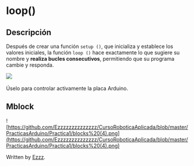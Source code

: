 # loop()

## Descripción
Después de crear una función `setup ()`, que inicializa y establece los valores iniciales, la función `loop ()` hace exactamente lo que sugiere su nombre y **realiza bucles consecutivos**, permitiendo que su programa cambie y responda. 

![](https://media.giphy.com/media/87dGn81U6RvMSRYoRe/giphy.gif)

Úselo para controlar activamente la placa Arduino.

## Mblock
![https://github.com/Ezzzzzzzzzzzzzz/CursoRoboticaAplicada/blob/master/PracticasArduino/Practica1/blocks%20(4).png](https://github.com/Ezzzzzzzzzzzzzz/CursoRoboticaAplicada/blob/master/PracticasArduino/Practica1/blocks%20(4).png)

Written by  [Ezzz](https://ezzzzzzzzzzzzzz.github.io/).
<!--stackedit_data:
eyJoaXN0b3J5IjpbLTEzMzczMjU5MzcsMTkzMjAzOTE5MCwxMz
cxNjY1NjAzLDUxMDY0NjM5OSwtNDkzODQwNTUxXX0=
-->